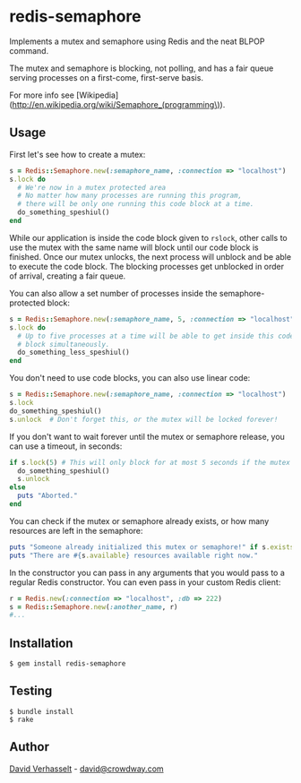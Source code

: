 redis-semaphore
===============

Implements a mutex and semaphore using Redis and the neat BLPOP command.

The mutex and semaphore is blocking, not polling, and has a fair queue serving processes on a first-come, first-serve basis.

For more info see [Wikipedia](http://en.wikipedia.org/wiki/Semaphore_(programming\)).

Usage
-----

First let's see how to create a mutex:

```ruby
s = Redis::Semaphore.new(:semaphore_name, :connection => "localhost")
s.lock do
  # We're now in a mutex protected area
  # No matter how many processes are running this program,
  # there will be only one running this code block at a time.
  do_something_speshiul()
end
```

While our application is inside the code block given to ```rslock```, other calls to use the mutex with the same name will block until our code block is finished. Once our mutex unlocks, the next process will unblock and be able to execute the code block. The blocking processes get unblocked in order of arrival, creating a fair queue.

You can also allow a set number of processes inside the semaphore-protected block:

```ruby
s = Redis::Semaphore.new(:semaphore_name, 5, :connection => "localhost")
s.lock do
  # Up to five processes at a time will be able to get inside this code
  # block simultaneously.
  do_something_less_speshiul()
end
```

You don't need to use code blocks, you can also use linear code:

```ruby
s = Redis::Semaphore.new(:semaphore_name, :connection => "localhost")
s.lock
do_something_speshiul()
s.unlock  # Don't forget this, or the mutex will be locked forever!
```

If you don't want to wait forever until the mutex or semaphore release, you can use a timeout, in seconds:

```ruby
if s.lock(5) # This will only block for at most 5 seconds if the mutex stays locked.
  do_something_speshiul()
  s.unlock
else
  puts "Aborted."
end
```

You can check if the mutex or semaphore already exists, or how many resources are left in the semaphore:

```ruby
puts "Someone already initialized this mutex or semaphore!" if s.exists?
puts "There are #{s.available} resources available right now."
```

In the constructor you can pass in any arguments that you would pass to a regular Redis constructor. You can even pass in your custom Redis client:

```ruby
r = Redis.new(:connection => "localhost", :db => 222)
s = Redis::Semaphore.new(:another_name, r)
#...
```



Installation
------------

    $ gem install redis-semaphore

Testing
-------

    $ bundle install
    $ rake

Author
------

[David Verhasselt](http://davidverhasselt.com) - david@crowdway.com